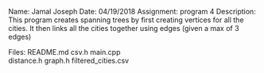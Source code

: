 Name: Jamal Joseph
Date: 04/19/2018
Assignment: program 4
Description:
    This program creates spanning trees by first creating vertices for all
	the cities. It then links all the cities together using edges (given a max 
	of 3 edges)

Files:
    README.md
	csv.h
	main.cpp       
	distance.h
	graph.h
	filtered_cities.csv